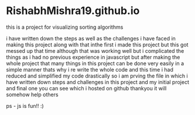 # RishabhMishra19.github.io
this is a project for visualizing sorting algorithms

i have written down the steps as well as the challenges i have faced in making this project along with that inthe first i made this project but this got messed up that 
time although that was working well but i complicated the things as i had no previous experience in javascript but after making the whole project that many things in 
this project can be done very easily in a simple manner thats why i re write the whole code and this time i had reduced and simplified my code drastically so i am
prving the file in which i have written down steps and challenges in this project and my initial project and final one you can see which i hosted on github
thankyou it will somehow help others

ps - js is fun!! :)

